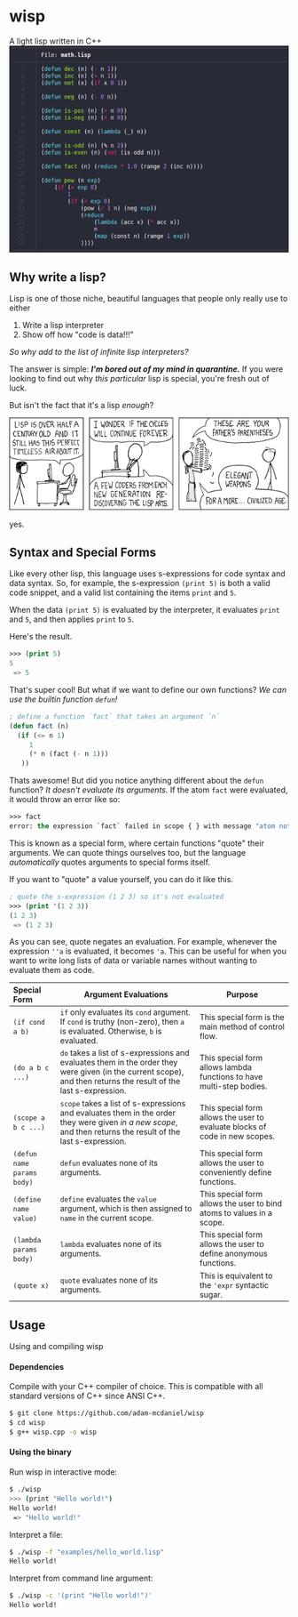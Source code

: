 # wisp

A light lisp written in C++
![Wisp](./assets/wisp.png)

## Why write a lisp?

Lisp is one of those niche, beautiful languages that people only really use to either

1. Write a lisp interpreter
2. Show off how "code is data!!!"

_So why add to the list of infinite lisp interpreters?_

The answer is simple: _**I'm bored out of my mind in quarantine.**_ If you were looking to find out why _this particular_ lisp is special, you're fresh out of luck. 

But isn't the fact that it's a lisp _*enough*_?

![Lisp](./assets/xkcd.png)

yes.

## Syntax and Special Forms

Like every other lisp, this language uses s-expressions for code syntax and data syntax. So, for example, the s-expression `(print 5)` is both a valid code snippet, and a valid list containing the items `print` and `5`.

When the data `(print 5)` is evaluated by the interpreter, it evaluates `print` and `5`, and then applies `print` to `5`. 

Here's the result.

```lisp
>>> (print 5)
5
 => 5
```

That's super cool! But what if we want to define our own functions? _We can use the builtin function `defun`!_

```lisp
; define a function `fact` that takes an argument `n`
(defun fact (n)
  (if (<= n 1)
     1
     (* n (fact (- n 1)))
   ))
```

Thats awesome! But did you notice anything different about the `defun` function? _It doesn't evaluate its arguments._ If the atom `fact` were evaluated, it would throw an error like so:

```lisp
>>> fact
error: the expression `fact` failed in scope { } with message "atom not defined"
```

This is known as a special form, where certain functions "quote" their arguments. We can quote things ourselves too, but the language _automatically_ quotes arguments to special forms itself.

If you want to "quote" a value yourself, you can do it like this.

```lisp
; quote the s-expression (1 2 3) so it's not evaluated
>>> (print '(1 2 3))
(1 2 3)
 => (1 2 3)
```

As you can see, quote negates an evaluation. For example, whenever the expression `''a` is evaluated, it becomes `'a`. This can be useful for when you want to write long lists of data or variable names without wanting to evaluate them as code.

|Special Form|Argument Evaluations|Purpose|
|:-|-|-|
|`(if cond a b)`|`if` only evaluates its `cond` argument. If `cond` is truthy (non-zero), then `a` is evaluated. Otherwise, `b` is evaluated.|This special form is the main method of control flow.|
|`(do a b c ...)`|`do` takes a list of s-expressions and evaluates them in the order they were given (in the current scope), and then returns the result of the last s-expression.|This special form allows lambda functions to have multi-step bodies.|
|`(scope a b c ...)`|`scope` takes a list of s-expressions and evaluates them in the order they were given _in a new scope_, and then returns the result of the last s-expression.|This special form allows the user to evaluate blocks of code in new scopes.|
|`(defun name params body)`|`defun` evaluates none of its arguments.|This special form allows the user to conveniently define functions.|
|`(define name value)`|`define` evaluates the `value` argument, which is then assigned to `name` in the current scope.|This special form allows the user to bind atoms to values in a scope.|
|`(lambda params body)`|`lambda` evaluates none of its arguments.|This special form allows the user to define anonymous functions.|
|`(quote x)`|`quote` evaluates none of its arguments.|This is equivalent to the `'expr` syntactic sugar.|


## Usage

Using and compiling wisp

#### Dependencies

Compile with your C++ compiler of choice. This is compatible with all standard versions of C++ since ANSI C++.

```bash
$ git clone https://github.com/adam-mcdaniel/wisp
$ cd wisp
$ g++ wisp.cpp -o wisp
```

#### Using the binary

Run wisp in interactive mode:

```bash
$ ./wisp
>>> (print "Hello world!")
Hello world!
 => "Hello world!"
```

Interpret a file:

```bash
$ ./wisp -f "examples/hello_world.lisp"
Hello world!
```

Interpret from command line argument:

```bash
$ ./wisp -c '(print "Hello world!")'
Hello world!
```

